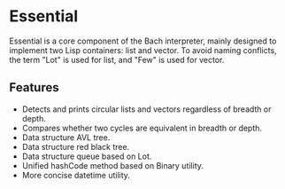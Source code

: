 # Essential

Essential is a core component of the Bach interpreter, mainly designed to
implement two Lisp containers: list and vector. To avoid naming conflicts, the
term "Lot" is used for list, and "Few" is used for vector.

## Features

* Detects and prints circular lists and vectors regardless of breadth or depth.
* Compares whether two cycles are equivalent in breadth or depth.
* Data structure AVL tree.
* Data structure red black tree.
* Data structure queue based on Lot.
* Unified hashCode method based on Binary utility.
* More concise datetime utility.